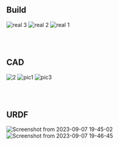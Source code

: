 ## Build
![real 3](https://github.com/The-Kriz/rog_ros_bot/assets/90817926/6fb5654f-f8e2-472e-9dde-2ce16b72dd1f)
![real 2](https://github.com/The-Kriz/rog_ros_bot/assets/90817926/d28dbd16-07e5-4162-88c8-4171c80b3507)
![real 1](https://github.com/The-Kriz/rog_ros_bot/assets/90817926/10a06eaa-d31e-443d-a39c-ca5b8477389d)

</br>
</br>

## CAD
![2](https://github.com/The-Kriz/rog_ros_bot/assets/90817926/97e8e0a6-08bc-4487-9f2c-c48c43e096ba)
![pic1](https://github.com/The-Kriz/rog_ros_bot/assets/90817926/664ad651-b257-47d0-9ee8-8e4d322c571b)
![pic3](https://github.com/The-Kriz/rog_ros_bot/assets/90817926/2c37552a-216d-4e06-966d-ef815a751a47)

</br>
</br>

## URDF
![Screenshot from 2023-09-07 19-45-02](https://github.com/The-Kriz/rog_ros_bot/assets/90817926/1e616b56-96be-48f9-88ae-524062fa1286)
![Screenshot from 2023-09-07 19-46-45](https://github.com/The-Kriz/rog_ros_bot/assets/90817926/b035e7f9-fc5e-4fd1-a0b4-2d4512c91451)


